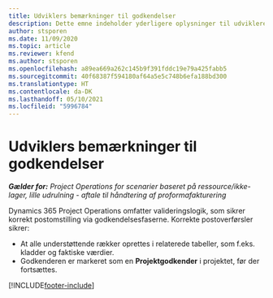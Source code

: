 ```yaml
---
title: Udviklers bemærkninger til godkendelser
description: Dette emne indeholder yderligere oplysninger til udviklere om, hvordan man arbejder med godkendelser.
author: stsporen
ms.date: 11/09/2020
ms.topic: article
ms.reviewer: kfend
ms.author: stsporen
ms.openlocfilehash: a89ea669a262c145b9f391fddc19e79a425fabb5
ms.sourcegitcommit: 40f68387f594180af64a5e5c748b6efa188bd300
ms.translationtype: HT
ms.contentlocale: da-DK
ms.lasthandoff: 05/10/2021
ms.locfileid: "5996784"
---
```

# <a name="developer-notes-for-approvals"></a>Udviklers bemærkninger til godkendelser

_**Gælder for:** Project Operations for scenarier baseret på ressource/ikke-lager, lille udrulning - aftale til håndtering af proformafakturering_

Dynamics 365 Project Operations omfatter valideringslogik, som sikrer korrekt postomstilling via godkendelsesfaserne. Korrekte postoverførsler sikrer: 

  - At alle understøttende rækker oprettes i relaterede tabeller, som f.eks. kladder og faktiske værdier.
  - Godkenderen er markeret som en **Projektgodkender** i projektet, før der fortsættes.


[!INCLUDE[footer-include](../includes/footer-banner.md)]